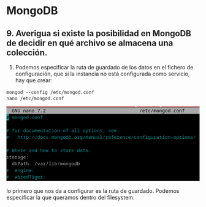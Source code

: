 # MongoDB
## 9. Averigua si existe la posibilidad en MongoDB de decidir en qué archivo se almacena una colección.

1. Podemos especificar la ruta de guardado de los datos en el fichero de configuración, que si la instancia no está configurada como servicio, hay que crear:

```
mongod --config /etc/mongod.conf
nano /etc/mongod.conf
```

![ ](img/mo901.png)


lo primero que nos da a configurar es la ruta de guardado. Podemos especificar la que queramos dentro del filesystem.
